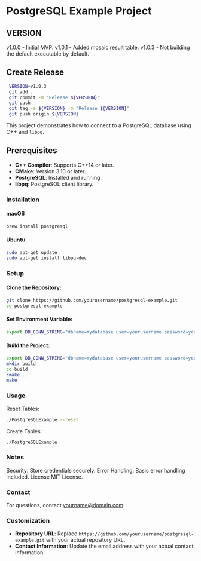 # PostgreSQL Example Project

## VERSION
v1.0.0 - Initial MVP.
v1.0.1 - Added mosaic result table.
v1.0.3 - Not building the default executable by default.

## Create Release
```bash
 VERSION=v1.0.3
 git add .
 git commit -m "Release ${VERSION}"
 git push
 git tag -a ${VERSION} -m "Release ${VERSION}"
 git push origin ${VERSION}
```

This project demonstrates how to connect to a PostgreSQL database using C++ and `libpq`.

## Prerequisites

- **C++ Compiler**: Supports C++14 or later.
- **CMake**: Version 3.10 or later.
- **PostgreSQL**: Installed and running.
- **libpq**: PostgreSQL client library.

### Installation

#### macOS

```bash
brew install postgresql
```

#### Ubuntu
```bash
sudo apt-get update
sudo apt-get install libpq-dev
```

### Setup
#### Clone the Repository:
```bash
git clone https://github.com/yourusername/postgresql-example.git
cd postgresql-example
```

#### Set Environment Variable:
```bash
export DB_CONN_STRING="dbname=mydatabase user=yourusername password=yourpassword hostaddr=127.0.0.1 port=5432"
```

#### Build the Project:
```bash
export DB_CONN_STRING="dbname=mydatabase user=yourusername password=yourpassword hostaddr=127.0.0.1 port=5432"
mkdir build
cd build
cmake ..
make
```

### Usage
Reset Tables:
```bash
./PostgreSQLExample --reset
```

Create Tables:
```bash
./PostgreSQLExample
```

### Notes
Security: Store credentials securely.
Error Handling: Basic error handling included.
License
MIT License.

### Contact
For questions, contact yourname@domain.com.

### Customization

- **Repository URL**: Replace `https://github.com/yourusername/postgresql-example.git` with your actual repository URL.
- **Contact Information**: Update the email address with your actual contact information.

